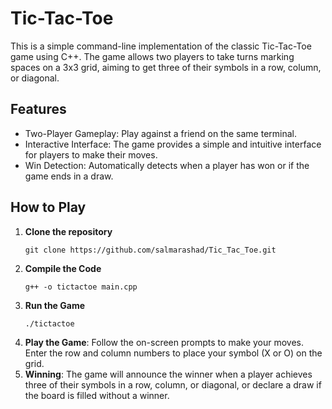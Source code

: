 # Tic-Tac-Toe 
This is a simple command-line implementation of the classic Tic-Tac-Toe game using C++. The game allows two players to take turns marking spaces on a 3x3 grid, aiming to get three of their symbols in a row, column, or diagonal.

## Features
- Two-Player Gameplay: Play against a friend on the same terminal.
- Interactive Interface: The game provides a simple and intuitive interface for players to make their moves.
- Win Detection: Automatically detects when a player has won or if the game ends in a draw.
  
## How to Play
1. **Clone the repository**
   ```shell
   git clone https://github.com/salmarashad/Tic_Tac_Toe.git
   ```
2. **Compile the Code**
   ```
   g++ -o tictactoe main.cpp
   ```
3. **Run the Game**
   ```
   ./tictactoe
   ```
4. **Play the Game**: Follow the on-screen prompts to make your moves. Enter the row and column numbers to place your symbol (X or O) on the grid.
5. **Winning**: The game will announce the winner when a player achieves three of their symbols in a row, column, or diagonal, or declare a draw if the board is filled without a winner.
